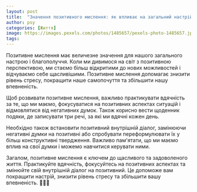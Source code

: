 ```yaml
---
layout: post
title:  "Значення позитивного мислення: як впливає на загальний настрій."
author: psy
categories: [Життя]
image: https://images.pexels.com/photos/1485657/pexels-photo-1485657.jpeg?auto=compress&cs=tinysrgb&fit=crop&h=627&w=1200
tags: 
---
```


Позитивне мислення має величезне значення для нашого загального настрою і благополуччя. Коли ми дивимося на світ з позитивною перспективою, ми стаємо більш відкритими до нових можливостей і відчуваємо себе щасливішими. Позитивне мислення допомагає знизити рівень стресу, покращити наше самопочуття та збільшити нашу впевненість.

Щоб розвивати позитивне мислення, важливо практикувати вдячність за те, що ми маємо, фокусуватися на позитивних аспектах ситуацій і відмовлятися від негативних думок. Також корисно вести щоденник подяки, де записувати три речі, за які ми вдячні кожен день.

Необхідно також встановити позитивний внутрішній діалог, замінюючи негативні думки на позитивні або спробувати переформулювати їх у більш конструктивні твердження. Важливо пам'ятати, що ми маємо вплив на свої думки і можемо навчитися керувати ними.

Загалом, позитивне мислення є ключем до щасливого та задоволеного життя. Практикуйте вдячність, фокусуйтесь на позитивних аспектах та змінюйте свій внутрішній діалог на позитивний. Це допоможе вам покращити настрій, знизити рівень стресу та збільшити вашу впевненість. 🌟🌈🌻


